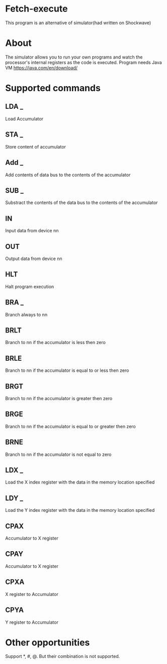 # Fetch-execute
This program is an alternative of simulator(had written on Shockwave)
# About
The simulator allows you to run your own programs and watch the processor's internal registers as the code is executed.
Program needs Java VM https://java.com/en/download/
# Supported commands

## LDA _
Load Accumulator
## STA _
Store content of accumulator
## Add _
Add contents of data bus to the contents of the accumulator
## SUB _
Substract the contents of the data bus to the contents of the accumulator
## IN
Input data from device nn
## OUT
Output data from device nn
## HLT
Halt program execution
## BRA _
Branch always to nn
## BRLT
Branch to nn if the accumulator is less then zero
## BRLE
Branch to nn if the accumulator is equal to or less then zero
## BRGT
Branch to nn if the accumulator is greater then zero
## BRGE
Branch to nn if the accumulator is equal to or greater then zero
## BRNE
Branch to nn if the accumulator is not equal to zero
## LDX _
Load the X index register with the data in the memory location specified
## LDY _
Load the Y index register with the data in the memory location specified
## CPAX
Accumulator to X register
## CPAY
Accumulator to X register
## CPXA
X register to Accumulator
## CPYA
Y register to Accumulator

# Other opportunities
Support *, #, @. But their combination is not supported.
